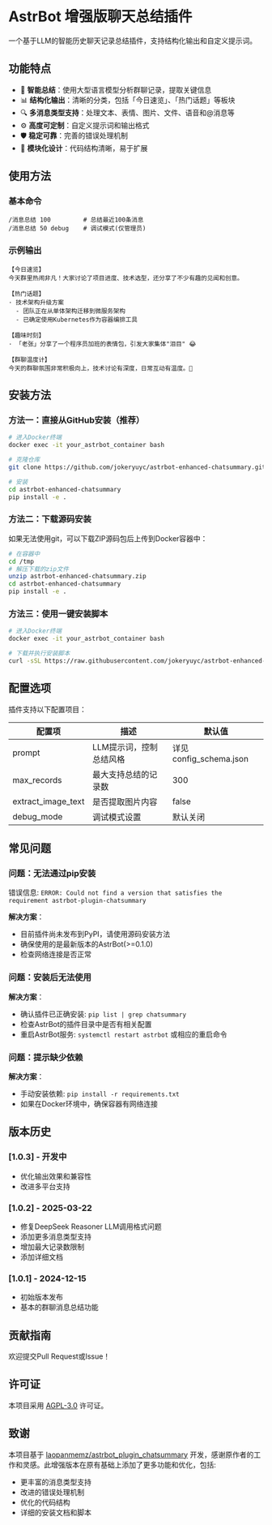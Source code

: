
# AstrBot 增强版聊天总结插件

一个基于LLM的智能历史聊天记录总结插件，支持结构化输出和自定义提示词。

## 功能特点

- 🚀 **智能总结**：使用大型语言模型分析群聊记录，提取关键信息
- 📊 **结构化输出**：清晰的分类，包括「今日速览」、「热门话题」等板块
- 🔍 **多消息类型支持**：处理文本、表情、图片、文件、语音和@消息等
- ⚙️ **高度可定制**：自定义提示词和输出格式
- 🛡️ **稳定可靠**：完善的错误处理机制
- 🧩 **模块化设计**：代码结构清晰，易于扩展

## 使用方法

### 基本命令

```
/消息总结 100         # 总结最近100条消息
/消息总结 50 debug    # 调试模式(仅管理员)
```

### 示例输出

```
【今日速览】
今天群里热闹非凡！大家讨论了项目进度、技术选型，还分享了不少有趣的见闻和创意。

【热门话题】
· 技术架构升级方案 
  - 团队正在从单体架构迁移到微服务架构
  - 已确定使用Kubernetes作为容器编排工具

【趣味时刻】
· 「老张」分享了一个程序员加班的表情包，引发大家集体"泪目" 😂

【群聊温度计】
今天的群聊氛围非常积极向上，技术讨论有深度，日常互动有温度。💯
```

## 安装方法

### 方法一：直接从GitHub安装（推荐）

```bash
# 进入Docker终端
docker exec -it your_astrbot_container bash

# 克隆仓库
git clone https://github.com/jokeryuyc/astrbot-enhanced-chatsummary.git

# 安装
cd astrbot-enhanced-chatsummary
pip install -e .
```

### 方法二：下载源码安装

如果无法使用git，可以下载ZIP源码包后上传到Docker容器中：

```bash
# 在容器中
cd /tmp
# 解压下载的zip文件
unzip astrbot-enhanced-chatsummary.zip
cd astrbot-enhanced-chatsummary
pip install -e .
```

### 方法三：使用一键安装脚本

```bash
# 进入Docker终端
docker exec -it your_astrbot_container bash

# 下载并执行安装脚本
curl -sSL https://raw.githubusercontent.com/jokeryuyc/astrbot-enhanced-chatsummary/main/install.sh | bash
```

## 配置选项

插件支持以下配置项目：

| 配置项 | 描述 | 默认值 |
|--------|------|--------|
| prompt | LLM提示词，控制总结风格 | 详见config_schema.json |
| max_records | 最大支持总结的记录数 | 300 |
| extract_image_text | 是否提取图片内容 | false |
| debug_mode | 调试模式设置 | 默认关闭 |

## 常见问题

### 问题：无法通过pip安装

错误信息: `ERROR: Could not find a version that satisfies the requirement astrbot-plugin-chatsummary`

**解决方案**：
- 目前插件尚未发布到PyPI，请使用源码安装方法
- 确保使用的是最新版本的AstrBot(>=0.1.0)
- 检查网络连接是否正常

### 问题：安装后无法使用

**解决方案**：
- 确认插件已正确安装: `pip list | grep chatsummary`
- 检查AstrBot的插件目录中是否有相关配置
- 重启AstrBot服务: `systemctl restart astrbot` 或相应的重启命令

### 问题：提示缺少依赖

**解决方案**：
- 手动安装依赖: `pip install -r requirements.txt`
- 如果在Docker环境中，确保容器有网络连接

## 版本历史

### [1.0.3] - 开发中
- 优化输出效果和兼容性
- 改进多平台支持

### [1.0.2] - 2025-03-22
- 修复DeepSeek Reasoner LLM调用格式问题
- 添加更多消息类型支持
- 增加最大记录数限制
- 添加详细文档

### [1.0.1] - 2024-12-15
- 初始版本发布
- 基本的群聊消息总结功能

## 贡献指南

欢迎提交Pull Request或Issue！

## 许可证

本项目采用 [AGPL-3.0](LICENSE) 许可证。

## 致谢

本项目基于 [laopanmemz/astrbot_plugin_chatsummary](https://github.com/laopanmemz/astrbot_plugin_chatsummary) 开发，感谢原作者的工作和灵感。此增强版本在原有基础上添加了更多功能和优化，包括:
- 更丰富的消息类型支持
- 改进的错误处理机制
- 优化的代码结构
- 详细的安装文档和脚本
